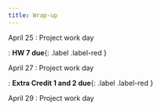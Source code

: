 ```yaml
---
title: Wrap-up
---
```


April 25
: Project work day

: **HW 7 due**{: .label .label-red }

April 27
: Project work day

: **Extra Credit 1 and 2 due**{: .label .label-red }

April 29
: Project work day
